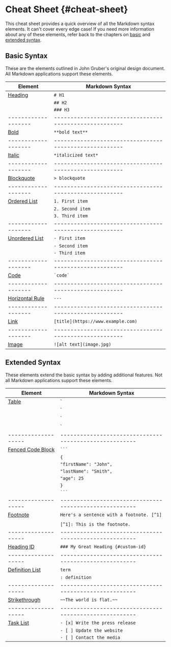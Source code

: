 # Cheat Sheet {#cheat-sheet}

This cheat sheet provides a quick overview of all the Markdown syntax elements. It can't cover every edge case! If you need more information about any of these elements, refer back to the chapters on [basic](#basic-syntax) and [extended syntax](#extended-syntax).

## Basic Syntax

These are the elements outlined in John Gruber's original design document. All Markdown applications support these elements.

| Element           | Markdown Syntax                                      |
|-------------------|------------------------------------------------------|
| [Heading](#headings)  | `# H1`                                           |
|                   | `## H2`                                              |
|                   | `### H3`                                             |
|-------------------|------------------------------------------------------|
| [Bold](#bold)     | `**bold text**`                                      |
|-------------------|------------------------------------------------------|
| [Italic](#italic) | `*italicized text*`                                  |
|-------------------|------------------------------------------------------|
| [Blockquote](#blockquotes) |  `> blockquote`                             |
|-------------------|------------------------------------------------------|
| [Ordered List](#ordered-lists)   | `1. First item`                       |
|                   | `2. Second item`                                     |
|                   | `3. Third item`                                      |
|-------------------|------------------------------------------------------|
| [Unordered List](#unordered-lists) | `- First item`                      |
|                   | `- Second item`                                      |
|                   | `- Third item`                                       |
|-------------------|------------------------------------------------------|
| [Code](#code)     | `` `code` ``                                         |
|-------------------|------------------------------------------------------|
| [Horizontal Rule](#horizontal-rules)   |  `---`                          |
|-------------------|------------------------------------------------------|
| [Link](#links)    |  `[title](https://www.example.com)`                  |
|-------------------|------------------------------------------------------|
| [Image](#images)  |  `![alt text](image.jpg)`                            |


## Extended Syntax

These elements extend the basic syntax by adding additional features. Not all Markdown applications support these elements.

| Element           | Markdown Syntax                                      |
|-------------------|------------------------------------------------------|
| [Table](#tables)  | `| Syntax | Description |`                           |
|                   | `| ------ | ----------- |`                           |
|                   | `| Header | Title |`                                 |
|                   | `| Paragraph | Text |`                               |
|-------------------|------------------------------------------------------|
| [Fenced Code Block](#fenced-code-blocks) | ```` ``` ````                 |
|                   | `{`                                                  |
|                   |   `"firstName": "John",`                             |
|                   |   `"lastName": "Smith",`                             |
|                   |   `"age": 25`                                        |
|                   | `}`                                                  |
|                   | ```` ``` ````                                        |
|-------------------|------------------------------------------------------|
| [Footnote](#footnotes)  | `Here's a sentence with a footnote. [^1]`      |
|                   |                                                      |
|                   | `[^1]: This is the footnote.`                        |
|-------------------|------------------------------------------------------|
| [Heading ID](#heading-ids)  | `### My Great Heading {#custom-id}`        |
|-------------------|------------------------------------------------------|
| [Definition List](#definition-lists)  | `term`                           |
|                   | `: definition`                                       |
|-------------------|------------------------------------------------------|
| [Strikethrough](#strikethrough)  | `~~The world is flat.~~`              |
|-------------------|------------------------------------------------------|
| [Task List](#task-lists)  | `- [x] Write the press release`              |
|                   | `- [ ] Update the website`                           |
|                   | `- [ ] Contact the media`                            |

